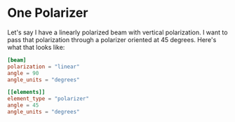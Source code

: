 # One Polarizer

Let's say I have a linearly polarized beam with vertical polarization. I want to pass that polarization through a polarizer oriented at 45 degrees. Here's what that looks like:

```toml
[beam]
polarization = "linear"
angle = 90
angle_units = "degrees"

[[elements]]
element_type = "polarizer"
angle = 45
angle_units = "degrees"
```

